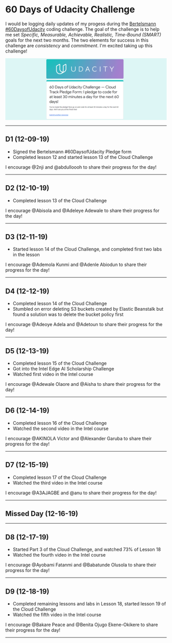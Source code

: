 # 60 Days of Udacity Challenge
 I would be logging daily updates of my progess during the [Bertelsmann #60DaysofUdacity](https://sites.google.com/udacity.com/bertelsmann-challenge/community/60-days-of-udacity) coding challenge. The goal of the challenge is to help me set *Specific, Measurable, Achievable, Realistic, Time-Bound (SMART)* goals for the next two months. The two elements for success in this challenge are *consistency* and *commitment*. I'm excited taking up this challenge!
 
![Pledge Form](images/pledge.png)
___
 ## D1 (12-09-19)
- Signed the Bertelsmann #60DaysofUdacity Pledge form
- Completed lesson 12 and started lesson 13 of the Cloud Challenge

I encourage @2nji and @abdulloooh to share their progress for the day!
___
 ## D2 (12-10-19)
- Completed lesson 13 of the Cloud Challenge

I encourage @Abisola and @Adeleye Adewale to share their progress for the day!
___
 ## D3 (12-11-19)
- Started lesson 14 of the Cloud Challenge, and completed first two labs in the lesson

I encourage @Ademola Kunmi and @Adenle Abiodun to share their progress for the day!
___
 ## D4 (12-12-19)
- Completed lesson 14 of the Cloud Challenge
- Stumbled on error deleting S3 buckets created by Elastic Beanstalk but found a solution was to delete the bucket policy first

I encourage @Adeoye Adela and @Adetoun to share their progress for the day!
___
 ## D5 (12-13-19)
- Completed lesson 15 of the Cloud Challenge
- Got into the Intel Edge AI Scholarship Challenge
- Watched first video in the Intel course

I encourage @Adewale Olaore and @Aisha to share their progress for the day!
___
 ## D6 (12-14-19)
- Completed lesson 16 of the Cloud Challenge
- Watched the second video in the Intel course

I encourage @AKINOLA Victor and @Alexander Garuba to share their progress for the day!
___
 ## D7 (12-15-19)
- Completed lesson 17 of the Cloud Challenge
- Watched the third video in the Intel course

I encourage @A3AJAGBE and @anu to share their progress for the day!
___
## Missed Day (12-16-19)
___
 ## D8 (12-17-19)
- Started Part 3 of the Cloud Challenge, and watched 73% of Lesson 18
- Watched the fourth video in the Intel course

I encourage @Ayobami Fatanmi and @Babatunde Olusola to share their progress for the day!
___
 ## D9 (12-18-19)
- Completed remaining lessons and labs in Lesson 18, started lesson 19 of the Cloud Challenge
- Watched the fifth video in the Intel course

I encourage @Bakare Peace and @Benita Ojugo Ekene-Okikere to share their progress for the day!
___